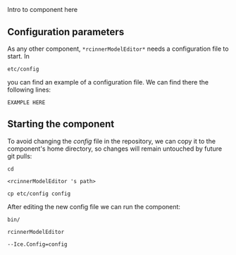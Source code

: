 ```
```
#
``` rcinnerModelEditor
```
Intro to component here


## Configuration parameters
As any other component,
``` *rcinnerModelEditor* ```
needs a configuration file to start. In

    etc/config

you can find an example of a configuration file. We can find there the following lines:

    EXAMPLE HERE


## Starting the component
To avoid changing the *config* file in the repository, we can copy it to the component's home directory, so changes will remain untouched by future git pulls:

    cd

``` <rcinnerModelEditor 's path> ```

    cp etc/config config

After editing the new config file we can run the component:

    bin/

```rcinnerModelEditor ```

    --Ice.Config=config
